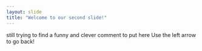 ```yaml
---
layout: slide
title: "Welcome to our second slide!"
---
```

still trying to find a funny and clever comment to put here
Use the left arrow to go back!
